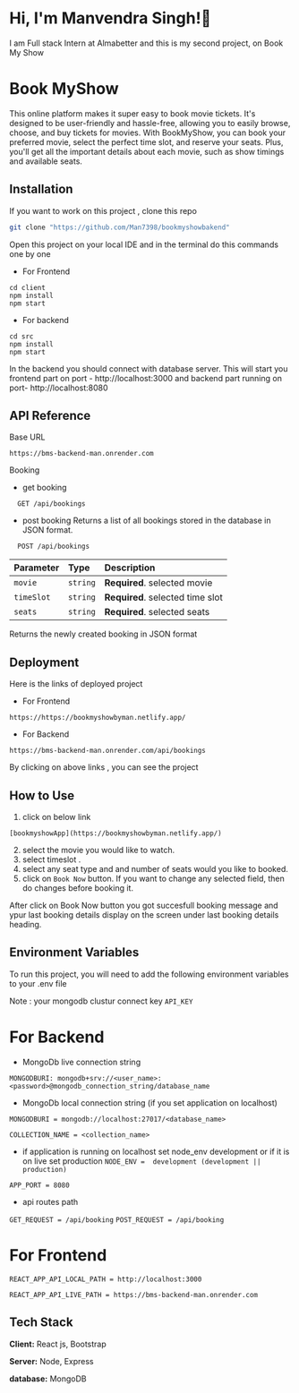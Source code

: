 
# Hi, I'm Manvendra Singh!👋

I am Full stack Intern at Almabetter and this is my second project, on Book My Show
# Book MyShow


This online platform makes it super easy to book movie tickets. It's designed to be user-friendly and hassle-free, allowing you to easily browse, choose, and buy tickets for movies. With BookMyShow, you can book your preferred movie, select the perfect time slot, and reserve your seats. Plus, you'll get all the important details about each movie, such as show timings and available seats.


## Installation

If you want to work on this project , clone this repo

```bash
git clone "https://github.com/Man7398/bookmyshowbakend"

```

Open this project on your local IDE and in the terminal do this commands one by one

 - For Frontend

 ```
 cd client
 npm install
 npm start

```

- For backend

```
cd src
npm install
npm start
```
In the backend you should connect with database server.
 This will start you frontend part on port - http://localhost:3000 and backend part running on port- http://localhost:8080 





## API Reference

Base URL
```
https://bms-backend-man.onrender.com
```

Booking

- get booking
```http
  GET /api/bookings
```

- post booking
Returns a list of all bookings stored in the database in JSON format.

```http
  POST /api/bookings
```

| Parameter | Type     | Description                       |
| :-------- | :------- | :-------------------------------- |
| `movie`    | `string` | **Required**. selected movie |
| `timeSlot`    | `string` | **Required**. selected time slot |
| `seats`    | `string` | **Required**. selected seats |


Returns the newly created booking in JSON format


## Deployment
Here is the links of deployed project

- For Frontend

```https
https://https://bookmyshowbyman.netlify.app/

```

- For Backend

```https
https://bms-backend-man.onrender.com/api/bookings

```

By clicking on above links , you can see the project


## How to Use


1. click on below link


```https
[bookmyshowApp](https://bookmyshowbyman.netlify.app/)

```
2. select the movie you would like to watch.
3. select timeslot .
4. select any seat type and and number of seats would you like to booked.
5. click on ```Book Now``` button. If you want to change any selected field, then do changes before booking it.

After click on Book Now button you got succesfull booking message and ypur last booking details display on the screen under last booking details heading.


## Environment Variables

To run this project, you will need to add the following environment variables to your .env file

Note : your mongodb clustur connect key
`API_KEY`

# For Backend

- MongoDb live connection string

`MONGODBURI: mongodb+srv://<user_name>:<password>@mongodb_connection_string/database_name`

- MongoDb local connection string (if you set application on localhost)

`MONGODBURI = mongodb://localhost:27017/<database_name> `

`COLLECTION_NAME = <collection_name>`

- if application is running on localhost set node_env development
or if it is on live set production
`NODE_ENV =  development (development || production)`

`APP_PORT = 8080 `

- api routes path

`GET_REQUEST = /api/booking`
`POST_REQUEST = /api/booking`

# For Frontend

`REACT_APP_API_LOCAL_PATH = http://localhost:3000`

`REACT_APP_API_LIVE_PATH = https://bms-backend-man.onrender.com`

## Tech Stack

**Client:** React js, Bootstrap

**Server:** Node, Express

**database:** MongoDB

